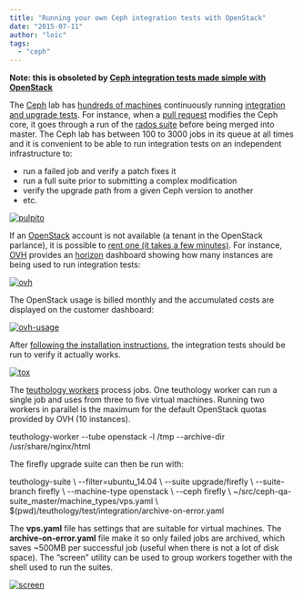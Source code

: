 ```yaml
---
title: "Running your own Ceph integration tests with OpenStack"
date: "2015-07-11"
author: "loic"
tags: 
  - "ceph"
---
```


**Note: this is obsoleted by [Ceph integration tests made simple with OpenStack](http://dachary.org/?p=3828)**

The [Ceph](http://ceph.com/) lab has [hundreds of machines](http://pulpito.ceph.com/nodes/) continuously running [integration and upgrade tests](https://github.com/ceph/ceph-qa-suite). For instance, when a [pull request](https://github.com/ceph/ceph/pulls) modifies the Ceph core, it goes through a run of the [rados suite](https://github.com/ceph/ceph-qa-suite/tree/master/suites/rados) before being merged into master. The Ceph lab has between 100 to 3000 jobs in its queue at all times and it is convenient to be able to run integration tests on an independent infrastructure to:

- run a failed job and verify a patch fixes it
- run a full suite prior to submitting a complex modification
- verify the upgrade path from a given Ceph version to another
- etc.

[![](images/pulpito-1024x533.png "pulpito")](http://dachary.org/wp-uploads/2015/07/pulpito.png)

If an [OpenStack](http://openstack.org/) account is not available (a tenant in the OpenStack parlance), it is possible to [rent one (it takes a few minutes)](http://dachary.org/?p=3741). For instance, [OVH](https://www.ovh.com/fr/cloud/) provides an [horizon](https://launchpad.net/horizon) dashboard showing how many instances are being used to run integration tests:

[![](images/ovh-1024x579.png "ovh")](http://dachary.org/wp-uploads/2015/07/ovh.png)

The OpenStack usage is billed monthly and the accumulated costs are displayed on the customer dashboard:

[![](images/ovh-usage-1024x593.png "ovh-usage")](http://dachary.org/wp-uploads/2015/07/ovh-usage.png)  
  
After [following the installation instructions](https://github.com/dachary/teuthology/tree/wip-6502-openstack/#openstack-backend), the integration tests should be run to verify it actually works.

[![](images/tox.png "tox")](http://dachary.org/wp-uploads/2015/07/tox.png)

The [teuthology workers](https://github.com/ceph/teuthology/blob/master/scripts/worker.py#L12) process jobs. One teuthology worker can run a single job and uses from three to five virtual machines. Running two workers in parallel is the maximum for the default OpenStack quotas provided by OVH (10 instances).

teuthology-worker --tube openstack -l /tmp --archive-dir /usr/share/nginx/html

The firefly upgrade suite can then be run with:

teuthology-suite \\
  --filter=ubuntu\_14.04 \\
  --suite upgrade/firefly \\
  --suite-branch firefly \\
  --machine-type openstack \\
  --ceph firefly \\
  ~/src/ceph-qa-suite\_master/machine\_types/vps.yaml \\
  $(pwd)/teuthology/test/integration/archive-on-error.yaml

The **vps.yaml** file has settings that are suitable for virtual machines. The **archive-on-error.yaml** file make it so only failed jobs are archived, which saves ~500MB per successful job (useful when there is not a lot of disk space). The “screen” utility can be used to group workers together with the shell used to run the suites.

[![](images/screen-1024x329.png "screen")](http://dachary.org/wp-uploads/2015/07/screen.png)
